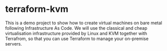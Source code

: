 # terraform-kvm
This is a demo project to show how to create virtual machines on bare metal following Infrastructure As Code. We will use the classical and cheap virtualisation infrastructure provided by Linux and KVM together with Terrafrom, so that you can use Terraform to manage your on-premise servers.

